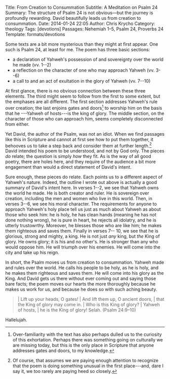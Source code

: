 Title: From Creation to Consummation
Subtitle: A Meditation on Psalm 24
Summary: The structure of Psalm 24 is not obvious—but the journey is profoundly rewarding. David beautifully leads us from creation to  consummation.
Date: 2014-01-24 22:05
Author: Chris Krycho
Category: theology
Tags: [devotions]
Passages: Nehemiah 1–5, Psalm 24, Proverbs 24
Template: formats/devotions

Some texts are a bit more mysterious than they might at first appear. One such
is Psalm 24, at least for me. The poem has three basic sections:

  - a declaration of Yahweh's possession of and sovereignty over the world he
    made (vv. 1--2)
  - a reflection on the character of one who may approach Yahweh (vv. 3--6)
  - a call to and an act of exultation in the glory of Yahweh (vv. 7--10)

At first glance, there is no obvious connection between these three elements.
The third might seem to follow from the first to some extent, but the emphases
are all different. The first section addresses Yahweh's rule over creation; the
last enjoins gates and doors[^gates-doors] to worship him on the basis that he
---Yahweh of hosts---is the king of glory. The middle section, on the character
of those who can approach him, seems completely disconnected from either.

Yet David, the author of the Psalm, was not an idiot. When we find passages like
this in Scripture and cannot at first see how to put them together, it behooves
us to take a step back and consider them at further length.[^consider] David
intended his poem to be understood, and not by God only. The pieces *do* relate;
the question is simply *how* they fit. As is the way of all good poetry, there
are holes here, and they require of the audience a bit more engagement than
would a direct statement of David's intent.

Sure enough, these pieces do relate. Each points us to a different aspect of
Yahweh's nature. Indeed, the outline I wrote out above is actually a good
summary of David's intent here. In verses 1--2, we see that Yahweh owns the
world he made. He is both creator and ruler. He is sovereign over creation,
including the men and women who live in this world. Then, in verses 3--6, we see
his moral character. The requirements for anyone to approach Yahweh's holy place
tell us just as much about Yahweh as about those who seek him: he is holy, he
has clean hands (meaning he has not done nothing wrong), he is pure in heart, he
rejects all idolatry, and he is utterly trustowrthy. Moreover, he blesses those
who are like him; he makes them righteous and saves them. Finally in verses 7--
10, we see that he is glorious, strong and mighty, a king. He is not just *any*
king, but *the* King of glory. He owns glory; it is his and no other's. He is
stronger than any who would oppose him. He will triumph over his enemies. He
will come into the city and take up his reign.

In short, the Psalm moves us from creation to consummation. Yahweh made and
rules over the world. He calls his people to be holy, as he is holy, and he
makes them righteous and saves them. He will come into his glory as the King.
And David gets us there without ever coming out and saying those bare facts; the
poem moves our hearts the more thoroughly because he makes us work for us, and
because he does so with such aching beauty.

> | Lift up your heads, O gates!
> |     And lift them up, O ancient doors,
> |     that the King of glory may come in.
> | Who is this King of glory?
> |     Yahweh of hosts,
> |     he is the King of glory! Selah. (Psalm 24:9–10)

Hallelujah.

[^gates-doors]: Over-familiarity with the text has also perhaps dulled us to the
curiosity of this exhortation. Perhaps there was something going on culturally
we are missing today, but this is the only place in Scripture that anyone
addresses gates and doors, to my knowledge.

[^consider]: Of course, that assumes we are paying enough attention to recognize
that the poem is doing something unusual in the first place---and, dare I say
it, we too rarely are paying heed so closely.
